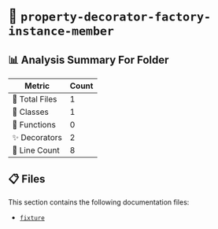 # 📁 `property-decorator-factory-instance-member`

## 📊 Analysis Summary For Folder

| Metric | Count |
|--------|-------|
| 📁 Total Files | 1 |
| 🧱 Classes | 1 |
| 🔧 Functions | 0 |
| ✨ Decorators | 2 |
| 🔢 Line Count | 8 |


## 📋 Files

This section contains the following documentation files:

- [`fixture`](./fixture.md)